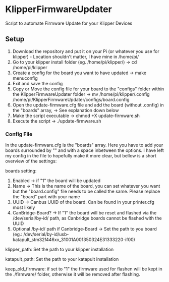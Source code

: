 # KlipperFirmwareUpdater
Script to automate Firmware Update for your Klipper Devices

## Setup
1. Download the repository and put it on your Pi (or whatever you use for klipper) - Location shouldn't matter, I have mine in /home/pi/
2. Go to your klipper install folder (eg. /home/pi/klipper/) -> cd /home/pi/klipper
3. Create a config for the board you want to have updated -> make menuconfig
4. Exit and save the config
5. Copy or Move the config file for your board to the "configs" folder within the KlipperFirmwareUpdater folder -> mv /home/pi/klipper/.config /home/pi/KlipperFirmwareUpdater/configs/board.config
6. Open the update-firmware.cfg file and add the board (without .config) in the "boards" array, -> See explanation down below
7. Make the script executable -> chmod +X update-firmware.sh
8. Execute the script -> ./update-firmware.sh

### Config File
In the update-firmware.cfg is the "boards" array.
Here you have to add your boards surrounded by "" and with a space inbetween the options.
I have left my config in the file to hopefully make it more clear, but bellow is a short overview of the settings:

boards setting:
1. Enabled -> if "1" the board will be updated
2. Name -> This is the name of the board, you can set whatever you want but the "board.config" file needs to be called the same. Please replace the "board" part with your name
3. UUID -> Canbus UUID of the board. Can be found in your printer.cfg most likely
4. CanBridge-Board? -> If "1" the board will be reset and flashed via the /dev/serial/by-id/ path, as Canbridge boards cannot be flashed with the UUID
5. Optional /by-id/ path if Canbridge-Board -> Set the path to you board (eg.: /dev/serial/by-id/usb-katapult_stm32f446xx_31001A001350324E31333220-if00)

klipper_path: Set the path to your klipper installation

katapult_path: Set the path to your katapult installation

keep_old_firmware: if set to "1" the firmware used for flashen will be kept in the ./firmware/ folder, otherwise it will be removed after flashing.
